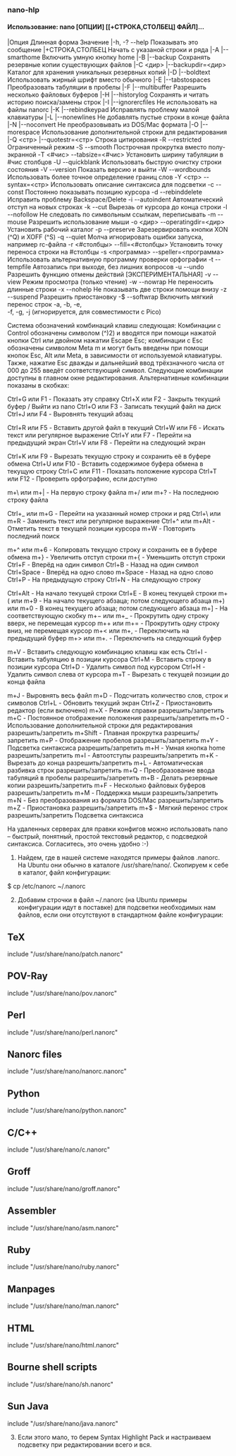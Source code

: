 ### nano-hlp

#### Использование: nano [ОПЦИИ] [[+СТРОКА,СТОЛБЕЦ] ФАЙЛ]...

|Опция		Длинная форма		Значение
|-h, -?		--help			Показывать это сообщение
|+СТРОКА,СТОЛБЕЦ				Начать с указаной строки и ряда
|-A		|--smarthome		Включить умную кнопку home
|-B		|--backup		Сохранять резервные копии существующих файлов
|-C <дир>	|--backupdir=<дир>	Каталог для хранения уникальных резервных копий
|-D		|--boldtext		Использовать жирный шрифт вместо обычного
|-E		|--tabstospaces		Преобразовать табуляции в пробелы
|-F		|--multibuffer		Разрешить несколько файловых буферов
|-H		|--historylog		Сохранять и читать историю поиска/замены строк
|-I		|--ignorercfiles		Не использовать на файлы nanorc
|-K		|--rebindkeypad		Исправлять проблему малой клавиатуры
|-L		|--nonewlines		Не добавлять пустые строки в конце файла
|-N		|--noconvert		Не преобразовывать из DOS/Mac формата
|-O		|--morespace		Использование дополнительной строки для редактирования
|-Q <стр>	|--quotestr=<стр>	Строка цитирования
 -R		--restricted		Ограниченный режим
 -S		--smooth		Построчная прокрутка вместо полу-экранной
 -T <#чис>	--tabsize=<#чис>	Установить ширину табуляции в #чис столбцов
 -U		--quickblank		Использовать быструю очистку строки состояния
 -V		--version		Показать версию и выйти
 -W		--wordbounds		Использовать более точное определение границ слов
 -Y <стр>	--syntax=<стр>		Использовать описание синтаксиса для подсветки
 -c		--const			Постоянно показывать позицию курсора
 -d		--rebinddelete		Исправить проблему Backspace/Delete
 -i		--autoindent		Автоматический отступ на новых строках
 -k		--cut			Вырезаь от курсора до конца строки
 -l		--nofollow		Не следовать по символьным ссылкам, переписывать
 -m		--mouse			Разрешить использование мыши
 -o <дир>	--operatingdir=<дир>	Установить рабочий каталог
 -p		--preserve		Зарезервировать кнопки XON (^Q) и XOFF (^S)
 -q		--quiet			Молча игнорировать ошибки запуска, например rc-файла
 -r <#столбцы>	--fill=<#столбцы>	Установить точку переноса строки на #столбцы
 -s <программа>	--speller=<программа>	Использовать альтернативную программу проверки орфографии
 -t		--tempfile		Автозапись при выходе, без лишних вопросов
 -u		--undo			Разрешить функцию отмены действий [ЭКСПЕРИМЕНТАЛЬНАЯ]
 -v		--view			Режим просмотра (только чтение)
 -w		--nowrap		Не переносить длинные строки
 -x		--nohelp		Не показывать две строки помощи внизу
 -z		--suspend		Разрешить приостановку
 -$		--softwrap		Включить мягкий перенос строк
 -a, -b, -e,				
 -f, -g, -j				(игнорируется, для совместимости с Pico)


 Система обозначений комбинаций клавиш следующая: Комбинации с Control обозначены символом (^)2) и вводятся при помощи нажатой кнопки Ctrl или двойном нажатии Escape Esc; комбинации с Esc обозначены символом Meta m и могут быть введены при помощи кнопок Esc, Alt или Meta, в зависимости от используемой клавиатуры. Также, нажатие Esc дважды и дальнейший ввод трёхзначного числа от 000 до 255 введёт соответствующий символ.
Следующие комбинации доступны в главном окне редактирования. Альтернативные комбинации показаны в скобках:

Ctrl+G или F1 - Показать эту справку
Ctrl+X или F2 - Закрыть текущий буфер / Выйти из nano
Ctrl+O или F3 - Записать текущий файл на диск
Ctrl+J или F4 - Выровнять текущий абзац

Ctrl+R или F5 - Вставить другой файл в текущий
Ctrl+W или F6 - Искать текст или регулярное выражение
Ctrl+Y или F7 - Перейти на предыдущий экран
Ctrl+V или F8 - Перейти на следующий экран

Ctrl+K или F9 - Вырезать текущую строку и сохранить её в буфере обмена
Ctrl+U или F10 - Вставить содержимое буфера обмена в текущую строку
Ctrl+C или F11 - Показать положение курсора
Ctrl+T или F12 - Проверить орфографию, если доступно

m+\ или m+| - На первую строку файла
m+/ или m+? - На последнюю строку файла

Ctrl+_ или m+G - Перейти на указанный номер строки и ряд
Ctrl+\ или m+R - Заменить текст или регулярное выражение
Ctrl+^ или m+Alt - Отметить текст в текущей позиции курсора
m+W - Повторить последний поиск

m+^ или m+6 - Копировать текущую строку и сохранить ее в буфере обмена
m+} - Увеличить отступ строки
m+{ - Уменьшить отступ строки
Ctrl+F - Вперёд на один символ
Ctrl+B - Назад на один символ
Ctrl+Space - Вперёд на одно слово
m+Space - Назад на одно слово
Ctrl+P - На предыдущую строку
Ctrl+N - На следующую строку

Ctrl+Alt - На начало текущей строки
Ctrl+E - В конец текущей строки
m+( или m+9 - На начало текущего абзаца; потом следующего абзаца
m+) или m+0 - В конец текущего абзаца; потом следующего абзаца
m+] - На соответствующую скобку
m+− или m+_ - Прокрутить одну строку вверх, не перемещая курсор
m++ или m+= - Прокрутить одну строку вниз, не перемещая курсор
m+< или m+, - Переключить на предыдущий буфер
m+> или m+. - Переключить на следующий буфер

m+V - Вставить следующую комбинацию клавиш как есть
Ctrl+I - Вставить табуляцию в позиции курсора
Ctrl+M - Вставить строку в позиции курсора
Ctrl+D - Удалить символ под курсором
Ctrl+H - Удалить символ слева от курсора
m+T - Вырезать с текущей позиции до конца файла

m+J - Выровнять весь файл
m+D - Подсчитать количество слов, строк и символов
Ctrl+L - Обновить текущий экран
Ctrl+Z - Приостановить редактор (если включено)
m+X - Режим справки разрешить/запретить
m+C - Постоянное отображение положения разрешить/запретить
m+O - Использование дополнительной строки для редактирования разрешить/запретить
m+Shift - Плавная прокрутка разрешить/запретить
m+P - Отображение пробелов разрешить/запретить
m+Y - Подсветка синтаксиса разрешить/запретить
m+H - Умная кнопка home разрешить/запретить
m+I - Автоотступы разрешить/запретить
m+K - Вырезать до конца разрешить/запретить
m+L - Автоматическая разбивка строк разрешить/запретить
m+Q - Преобразование ввода табуляций в пробелы разрешить/запретить
m+B - Делать резервные копии разрешить/запретить
m+F - Несколько файловых буферов разрешить/запретить
m+M - Поддержка мыши разрешить/запретить
m+N - Без преобразования из формата DOS/Mac разрешить/запретить
m+Z - Приостановка разрешить/запретить
m+$ - Мягкий перенос строк разрешить/запретить
Подсветка синтаксиса

На удаленных серверах для правки конфигов можно использовать nano – быстрый, понятный, простой текстовый редактор, с подсведкой синтаксиса. Согласитесь, это очень удобно :-)

1. Найдем, где в нашей системе находятся примеры файлов .nanorc. На Ubuntu они обычно в каталоге /usr/share/nano/. Скопируем к себе в каталог, файл конфигурации:

$ cp /etc/nanorc ~/.nanorc 

2. Добавим строчки в файл ~/.nanorc (на Ubuntu примеры конфигурации идут в поставке) для подсветки необходимых нам файлов, если они отсутствуют в стандартном файле конфигурации:

## TeX
include "/usr/share/nano/patch.nanorc"
## POV-Ray
include "/usr/share/nano/pov.nanorc"
## Perl
include "/usr/share/nano/perl.nanorc"
## Nanorc files
include "/usr/share/nano/nanorc.nanorc"
## Python
include "/usr/share/nano/python.nanorc"
## C/C++
include "/usr/share/nano/c.nanorc"
## Groff
include "/usr/share/nano/groff.nanorc"
## Assembler
include "/usr/share/nano/asm.nanorc"
## Ruby
include "/usr/share/nano/ruby.nanorc"
## Manpages
include "/usr/share/nano/man.nanorc"
## HTML
include "/usr/share/nano/html.nanorc"
## Bourne shell scripts
include "/usr/share/nano/sh.nanorc"
## Sun Java
include "/usr/share/nano/java.nanorc"

3. Если этого мало, то берем Syntax Highlight Pack и настраиваем подсветку при редактировании всего и вся.
